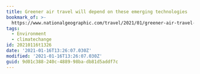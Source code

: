 ```yaml
---
title: Greener air travel will depend on these emerging technologies
bookmark_of: >-
  https://www.nationalgeographic.com/travel/2021/01/greener-air-travel-will-depend-on-these-emerging-technologies/
tags:
  - Environment
  - climatechange
id: 20210116t1326
date: '2021-01-16T13:26:07.030Z'
modified: '2021-01-16T13:26:07.030Z'
guid: 9d01c388-240c-4889-98ba-db81d5addf7c
---
```

 
